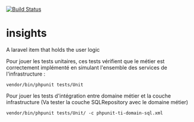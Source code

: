 [![Build Status](https://travis-ci.org/neayi/insights.svg?branch=master)](https://travis-ci.org/github/neayi/insights)

# insights
A laravel item that holds the user logic

Pour jouer les tests unitaires, ces tests vérifient que le métier est correctement
 implémenté en simulant l'ensemble des services de l'infrastructure : 

`vendor/bin/phpunit tests/Unit`

Pour jouer les tests d'intégration entre domaine métier et la couche infrastructure
(Va tester la couche SQLRepository avec le domaine métier)

`vendor/bin/phpunit tests/Unit/ -c phpunit-ti-domain-sql.xml`

